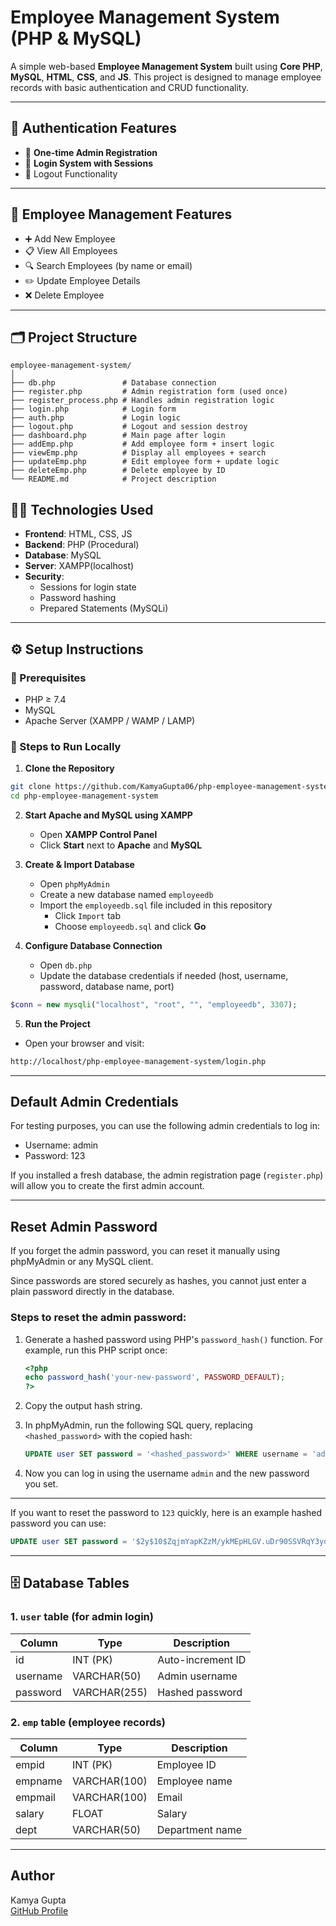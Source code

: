 # Employee Management System (PHP & MySQL)

A simple web-based **Employee Management System** built using **Core PHP**, **MySQL**, **HTML**, **CSS**, and **JS**. This project is designed to manage employee records with basic authentication and CRUD functionality.

---

## 🔐 Authentication Features

- 👤 **One-time Admin Registration**
- 🔐 **Login System with Sessions**
- 🚪 Logout Functionality

---

## 👥 Employee Management Features

- ➕ Add New Employee
- 📋 View All Employees
- 🔍 Search Employees (by name or email)
- ✏️ Update Employee Details
- ❌ Delete Employee

---

## 🗂️ Project Structure

```plaintext
employee-management-system/
│
├── db.php               # Database connection
├── register.php         # Admin registration form (used once)
├── register_process.php # Handles admin registration logic
├── login.php            # Login form
├── auth.php             # Login logic
├── logout.php           # Logout and session destroy
├── dashboard.php        # Main page after login
├── addEmp.php           # Add employee form + insert logic
├── viewEmp.php          # Display all employees + search
├── updateEmp.php        # Edit employee form + update logic
├── deleteEmp.php        # Delete employee by ID
└── README.md            # Project description
```

## 🧑‍💻 Technologies Used

- **Frontend**: HTML, CSS, JS
- **Backend**: PHP (Procedural)
- **Database**: MySQL
- **Server**: XAMPP(localhost)
- **Security**:
  - Sessions for login state
  - Password hashing 
  - Prepared Statements (MySQLi)

---

## ⚙️ Setup Instructions

### 🔧 Prerequisites
- PHP ≥ 7.4
- MySQL
- Apache Server (XAMPP / WAMP / LAMP)

### 🚀 Steps to Run Locally

1. **Clone the Repository**  
```bash
git clone https://github.com/KamyaGupta06/php-employee-management-system.git
cd php-employee-management-system
```
2. **Start Apache and MySQL using XAMPP**
   - Open **XAMPP Control Panel**  
   - Click **Start** next to **Apache** and **MySQL**
  
3. **Create & Import Database**
   - Open `phpMyAdmin`
   - Create a new database named `employeedb`
   - Import the `employeedb.sql` file included in this repository
     - Click `Import` tab
     - Choose `employeedb.sql` and click **Go**
       
4. **Configure Database Connection**  
   - Open `db.php`  
   - Update the database credentials if needed (host, username, password, database name, port)

```php
$conn = new mysqli("localhost", "root", "", "employeedb", 3307);
```
5. **Run the Project**
  - Open your browser and visit:
```bash
http://localhost/php-employee-management-system/login.php
```
---

## Default Admin Credentials

For testing purposes, you can use the following admin credentials to log in:

- Username: admin
- Password: 123

If you installed a fresh database, the admin registration page (`register.php`) will allow you to create the first admin account.

---

## Reset Admin Password

If you forget the admin password, you can reset it manually using phpMyAdmin or any MySQL client.

Since passwords are stored securely as hashes, you cannot just enter a plain password directly in the database.

### Steps to reset the admin password:

1. Generate a hashed password using PHP's `password_hash()` function. For example, run this PHP script once:

    ```php
    <?php
    echo password_hash('your-new-password', PASSWORD_DEFAULT);
    ?>
    ```

2. Copy the output hash string.

3. In phpMyAdmin, run the following SQL query, replacing `<hashed_password>` with the copied hash:

    ```sql
    UPDATE user SET password = '<hashed_password>' WHERE username = 'admin';
    ```

4. Now you can log in using the username `admin` and the new password you set.

---

If you want to reset the password to `123` quickly, here is an example hashed password you can use:

```sql
UPDATE user SET password = '$2y$10$ZqjmYapKZzM/ykMEpHLGV.uDr90SSVRqY3yd9OhcY29cf1qp6KNxW' WHERE username = 'admin';
```
---

## 🗄️ Database Tables

### 1. `user` table (for admin login)
| Column     | Type         | Description         |
|------------|--------------|---------------------|
| id         | INT (PK)     | Auto-increment ID   |
| username   | VARCHAR(50)  | Admin username      |
| password   | VARCHAR(255) | Hashed password     |

### 2. `emp` table (employee records)
| Column     | Type         | Description             |
|------------|--------------|-------------------------|
| empid      | INT (PK)     | Employee ID             |
| empname    | VARCHAR(100) | Employee name           |
| empmail    | VARCHAR(100) | Email                   |
| salary     | FLOAT        | Salary                  |
| dept       | VARCHAR(50)  | Department name         |

---

## Author

Kamya Gupta  
[GitHub Profile](https://github.com/KamyaGupta06)
